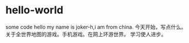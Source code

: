# hello-world
some  code
hello my name is joker-h,i am from china.
今天开始，写点什么。
关于全世界地图的游戏。手机游戏。在网上环游世界。
学习使人进步。
